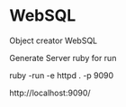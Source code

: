 # WebSQL
Object creator WebSQL

Generate Server ruby for run

ruby -run -e httpd . -p 9090

http://localhost:9090/
